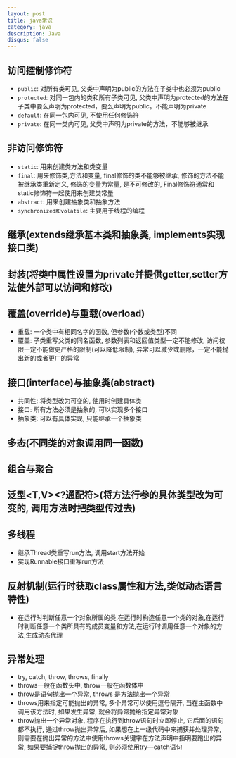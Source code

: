 ```yaml
---
layout: post
title: java常识
category: java
description: Java
disqus: false
---
```


## 访问控制修饰符
* `public`: 对所有类可见, 父类中声明为public的方法在子类中也必须为public
* `protected`: 对同一包内的类和所有子类可见, 父类中声明为protected的方法在子类中要么声明为protected，要么声明为public。不能声明为private
* `default`: 在同一包内可见, 不使用任何修饰符
* `private`: 在同一类内可见, 父类中声明为private的方法，不能够被继承


## 非访问修饰符
* `static`: 用来创建类方法和类变量
* `final`: 用来修饰类,方法和变量, final修饰的类不能够被继承, 修饰的方法不能被继承类重新定义, 修饰的变量为常量, 是不可修改的, Final修饰符通常和static修饰符一起使用来创建类常量
* `abstract`: 用来创建抽象类和抽象方法
* `synchronized和volatile`: 主要用于线程的编程


## 继承(extends继承基本类和抽象类, implements实现接口类)


## 封装(将类中属性设置为private并提供getter,setter方法使外部可以访问和修改)


## 覆盖(override)与重载(overload)
* 重载: 一个类中有相同名字的函数, 但参数(个数或类型)不同
* 覆盖: 子类重写父类的同名函数, 参数列表和返回值类型一定不能修改, 访问权限一定不能做更严格的限制(可以降低限制), 异常可以减少或删除，一定不能抛出新的或者更广的异常


## 接口(interface)与抽象类(abstract)
* 共同性: 将类型改为可变的, 使用时创建具体类
* 接口: 所有方法必须是抽象的, 可以实现多个接口
* 抽象类: 可以有具体实现, 只能继承一个抽象类


## 多态(不同类的对象调用同一函数)


## 组合与聚合


## 泛型<T,V><?通配符>(将方法行参的具体类型改为可变的, 调用方法时把类型传过去)


## 多线程
* 继承Thread类重写run方法, 调用start方法开始
* 实现Runnable接口重写run方法


## 反射机制(运行时获取class属性和方法,类似动态语言特性)
* 在运行时判断任意一个对象所属的类,在运行时构造任意一个类的对象,在运行时判断任意一个类所具有的成员变量和方法,在运行时调用任意一个对象的方法,生成动态代理


## 异常处理
* try, catch, throw, throws, finally
* throws一般在函数头中, throw一般在函数体中
* throw是语句抛出一个异常, throws 是方法抛出一个异常
* throws用来指定可能抛出的异常, 多个异常可以使用逗号隔开, 当在主函数中调用该方法时, 如果发生异常, 就会将异常抛给指定异常对象
* throw抛出一个异常对象, 程序在执行到throw语句时立即停止, 它后面的语句都不执行, 通过throw抛出异常后, 如果想在上一级代码中来捕获并处理异常, 则需要在抛出异常的方法中使用throws关键字在方法声明中指明要跑出的异常, 如果要捕捉throw抛出的异常, 则必须使用try—catch语句



